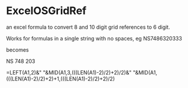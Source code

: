 # ExcelOSGridRef
an excel formula to convert 8 and 10 digit grid references to 6 digit. 

Works for formulas in a single string with no spaces, eg
NS7486320333

becomes

NS 748 203

=LEFT(A1,2)&" "&MID(A1,3,(((LEN(A1)-2)/2)+2)/2)&" "&MID(A1,(((LEN(A1)-2)/2)+2)+1,(((LEN(A1)-2)/2)+2)/2)
